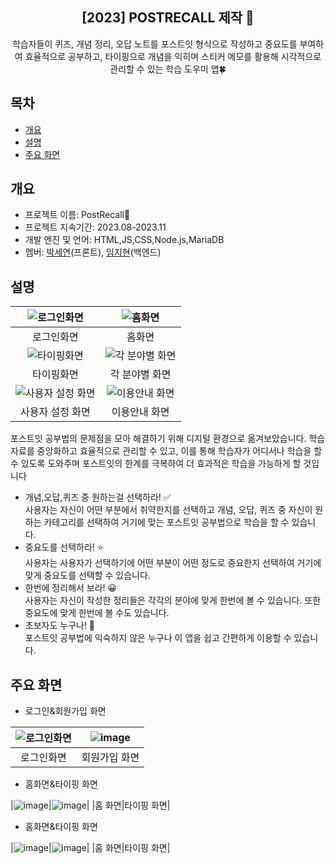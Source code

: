 <div align="center">
<h2>[2023] POSTRECALL 제작 📝</h2>
학습자들이 퀴즈, 개념 정리, 오답 노트를 포스트잇 형식으로 작성하고 중요도를 부여하여 효율적으로 공부하고, 타이핑으로 개념을 익히며 스티커 메모를 활용해 시각적으로 관리할 수 있는 학습 도우미 앱🍀
</div>

## 목차
  - [개요](#개요) 
  - [설명](#설명)
  - [주요 화면](#주요-화면)

## 개요
- 프로젝트 이름: PostRecall📝
- 프로젝트 지속기간: 2023.08-2023.11
- 개발 엔진 및 언어: HTML,JS,CSS,Node.js,MariaDB
- 멤버: <a href="https://github.com/seyeonparkk">박세연</a>(프론트), <a href="https://github.com/mic050r">임지현</a>(백엔드)


## 설명
| <div style="text-align:center">![로그인화면](https://github.com/PostRecall/.github/assets/113195498/0344864b-5024-4e31-acfc-929876af1b0d)</div> | <div style="text-align:center">![홈화면](https://github.com/PostRecall/.github/assets/113195498/bf684e98-2273-48a1-9a1a-14a81bbfa38e)</div> |
| --- | --- |
| <div style="text-align:center">로그인화면</div> | <div style="text-align:center">홈화면</div> |
| <div style="text-align:center">![타이핑화면](https://github.com/PostRecall/.github/assets/113195498/1f2f22a4-61bb-4e8c-a9c2-09c645b829d7)</div> | <div style="text-align:center">![각 분야별 화면](https://github.com/PostRecall/.github/assets/113195498/2d458453-9301-4768-96c5-f0f74890c366)</div> |
| <div style="text-align:center">타이핑화면</div> | <div style="text-align:center">각 분야별 화면</div> |
| <div style="text-align:center">![사용자 설정 화면](https://github.com/PostRecall/.github/assets/113195498/f6a78f8e-b869-47f2-aaeb-362f68601bfc)</div> | <div style="text-align:center">![이용안내 화면](https://github.com/PostRecall/.github/assets/113195498/e75e502f-deec-4bf9-9266-622165e1a532)</div> |
| <div style="text-align:center">사용자 설정 화면</div> | <div style="text-align:center">이용안내 화면</div> |




포스트잇 공부법의 문제점을 모아 해결하기 위해 디지털 환경으로 옮겨보았습니다. 학습 자료를 중앙화하고 효율적으로 관리할 수 있고, 이를 통해 학습자가 어디서나 학습을 할 수 있도록 도와주며 포스트잇의 한계를 극복하여 더 효과적은 학습을 가능하게 할 것입니다  <br>
- 개념,오답,퀴즈 중 원하는걸 선택하라! ✅<br>
사용자는 자신이 어떤 부분에서 취약한지를 선택하고 개념, 오답, 퀴즈 중 자신이 원하는 카테고리를 선택하여 거기에 맞는 포스트잇 공부법으로 학습을 할 수 있습니다.
- 중요도를 선택하라! ⭐<br>
사용자는 사용자가 선택하기에 어떤 부분이 어떤 정도로 중요한지 선택하여 거기에 맞게 중요도를 선택할 수 있습니다.
- 한번에 정리해서 보라! 😀<br>
사용자는 자신이 작성한 정리들은 각각의 분야에 맞게 한번에 볼 수 있습니다. 또한 중요도에 맞게 한번에 볼 수도 있습니다. 
- 초보자도 누구나! 👶<br>
포스트잇 공부법에 익숙하지 않은 누구나 이 앱을 쉽고 간편하게 이용할 수 있습니다.


## 주요 화면

- 로그인&회원가입 화면

![로그인화면](https://github.com/PostRecall/.github/assets/113195498/0344864b-5024-4e31-acfc-929876af1b0d)|![image](https://github.com/PostRecall/.github/assets/113195498/ef55af65-6314-42b5-887d-5a2daace98bb)|
|:---:|:---:|
|로그인화면|회원가입 화면|



- 홈화면&타이핑 화면

|![image](https://github.com/PostRecall/.github/assets/113195498/3ede884a-ab84-43dd-8181-6671495d63d8)|![image](https://github.com/PostRecall/.github/assets/113195498/ae41a065-9cbd-4e41-a93e-e6bd5dd65615)|
|홈 화면|타이핑 화면|

- 홈화면&타이핑 화면

|![image](https://github.com/PostRecall/.github/assets/113195498/3ede884a-ab84-43dd-8181-6671495d63d8)|![image](https://github.com/PostRecall/.github/assets/113195498/ae41a065-9cbd-4e41-a93e-e6bd5dd65615)|
|홈 화면|타이핑 화면|

